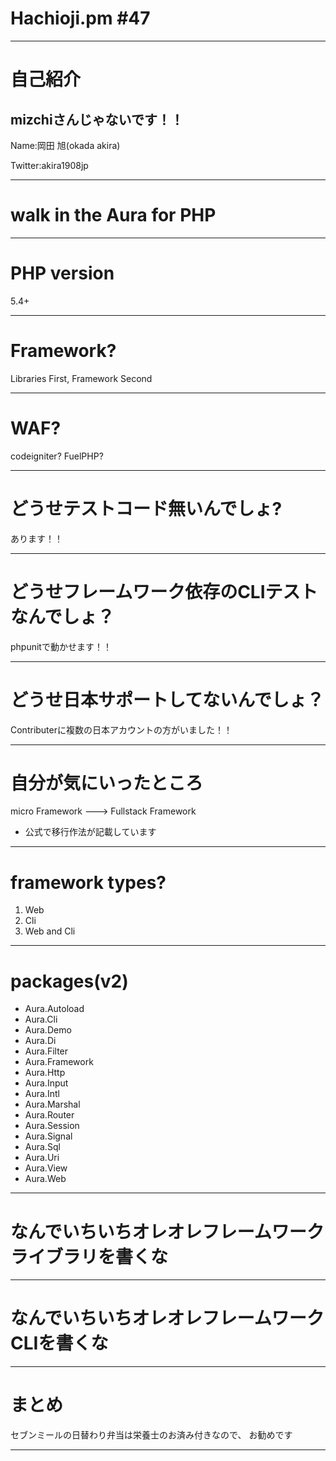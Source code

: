# Hachioji.pm #47

---

# 自己紹介

## **mizchiさんじゃないです！！**

Name:岡田 旭(okada akira)

Twitter:akira1908jp

---
# walk in the Aura for PHP


---
# PHP version

5.4+

---

# Framework?

Libraries First, Framework Second

---

# WAF?

  codeigniter?
  FuelPHP?

---

# どうせテストコード無いんでしょ?

あります！！

---


# どうせフレームワーク依存のCLIテストなんでしょ？

phpunitで動かせます！！

---

# どうせ日本サポートしてないんでしょ？

Contributerに複数の日本アカウントの方がいました！！

---

# 自分が気にいったところ

micro Framework ---> Fullstack Framework
  * 公式で移行作法が記載しています

---

# framework types?


1. Web
2. Cli
3. Web and Cli
---

# packages(v2)

* Aura.Autoload
* Aura.Cli
* Aura.Demo
* Aura.Di
* Aura.Filter
* Aura.Framework
* Aura.Http
* Aura.Input
* Aura.Intl
* Aura.Marshal
* Aura.Router
* Aura.Session
* Aura.Signal
* Aura.Sql
* Aura.Uri
* Aura.View
* Aura.Web



---




# なんでいちいちオレオレフレームワークライブラリを書くな


---

# なんでいちいちオレオレフレームワークCLIを書くな

---

# まとめ

セブンミールの日替わり弁当は栄養士のお済み付きなので、
お勧めです

---
